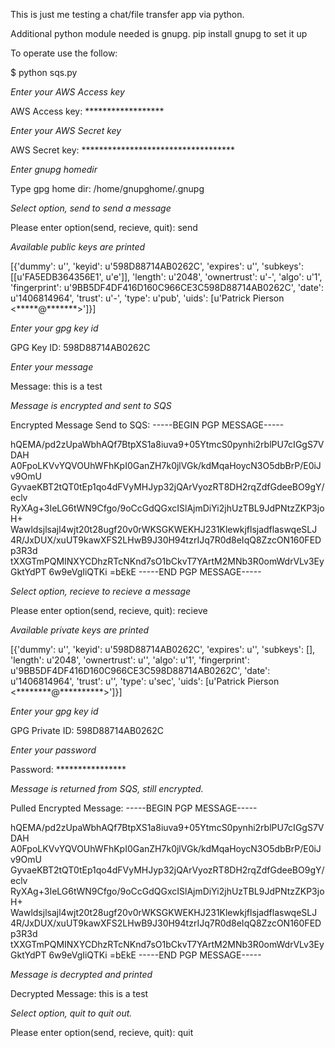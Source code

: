 This is just me testing a chat/file transfer app via python.

Additional python module needed is gnupg.  pip install gnupg to set it up

To operate use the follow:

$ python sqs.py

*Enter your AWS Access key*

AWS Access key: ******************

*Enter your AWS Secret key*

AWS Secret key: ***********************************

*Enter gnupg homedir*

Type gpg home dir: /home/gnupghome/.gnupg

*Select option, send to send a message*

Please enter option(send, recieve, quit): send

*Available public keys are printed*

[{'dummy': u'', 'keyid': u'598D88714AB0262C', 'expires': u'', 'subkeys': [[u'FA5EDB364356E1', u'e']], 'length': u'2048', 'ownertrust': u'-', 'algo': u'1', 'fingerprint': u'9BB5DF4DF416D160C966CE3C598D88714AB0262C', 'date': u'1406814964', 'trust': u'-', 'type': u'pub', 'uids': [u'Patrick Pierson <*****@*******>']}]

*Enter your gpg key id*

GPG Key ID: 598D88714AB0262C

*Enter your message*

Message: this is a test

*Message is encrypted and sent to SQS*

Encrypted Message Send to SQS: -----BEGIN PGP MESSAGE-----

hQEMA/pd2zUpaWbhAQf7BtpXS1a8iuva9+05YtmcS0pynhi2rblPU7cIGgS7VDAH
A0FpoLKVvYQVOUhWFhKpI0GanZH7k0jlVGk/kdMqaHoycN3O5dbBrP/E0iJv9OmU
GyvaeKBT2tQT0tEp1qo4dFVyMHJyp32jQArVyozRT8DH2rqZdfGdeeBO9gY/eclv
RyXAg+3IeLG6tWN9Cfgo/9oCcGdQGxcISlAjmDiYi2jhUzTBL9JdPNtzZKP3joH+
Wawldsjlsajl4wjt20t28ugf20v0rWKSGKWEKHJ231KlewkjflsjadflaswqeSLJ
4R/JxDUX/xuUT9kawXFS2LHwB9J30H94tzrIJq7R0d8eIqQ8ZzcON160FEDp3R3d
tXXGTmPQMINXYCDhzRTcNKnd7sO1bCkvT7YArtM2MNb3R0omWdrVLv3EyGktYdPT
6w9eVgIiQTKi
=bEkE
-----END PGP MESSAGE-----

*Select option, recieve to recieve a message*

Please enter option(send, recieve, quit): recieve

*Available private keys are printed*

[{'dummy': u'', 'keyid': u'598D88714AB0262C', 'expires': u'', 'subkeys': [], 'length': u'2048', 'ownertrust': u'', 'algo': u'1', 'fingerprint': u'9BB5DF4DF416D160C966CE3C598D88714AB0262C', 'date': u'1406814964', 'trust': u'', 'type': u'sec', 'uids': [u'Patrick Pierson <********@**********>']}]

*Enter your gpg key id*

GPG Private ID: 598D88714AB0262C

*Enter your password*

Password: ****************

*Message is returned from SQS, still encrypted.*

Pulled Encrypted Message: -----BEGIN PGP MESSAGE-----

hQEMA/pd2zUpaWbhAQf7BtpXS1a8iuva9+05YtmcS0pynhi2rblPU7cIGgS7VDAH
A0FpoLKVvYQVOUhWFhKpI0GanZH7k0jlVGk/kdMqaHoycN3O5dbBrP/E0iJv9OmU
GyvaeKBT2tQT0tEp1qo4dFVyMHJyp32jQArVyozRT8DH2rqZdfGdeeBO9gY/eclv
RyXAg+3IeLG6tWN9Cfgo/9oCcGdQGxcISlAjmDiYi2jhUzTBL9JdPNtzZKP3joH+
Wawldsjlsajl4wjt20t28ugf20v0rWKSGKWEKHJ231KlewkjflsjadflaswqeSLJ
4R/JxDUX/xuUT9kawXFS2LHwB9J30H94tzrIJq7R0d8eIqQ8ZzcON160FEDp3R3d
tXXGTmPQMINXYCDhzRTcNKnd7sO1bCkvT7YArtM2MNb3R0omWdrVLv3EyGktYdPT
6w9eVgIiQTKi
=bEkE
-----END PGP MESSAGE-----

*Message is decrypted and printed*

Decrypted Message: this is a test

*Select option, quit to quit out.*

Please enter option(send, recieve, quit): quit
